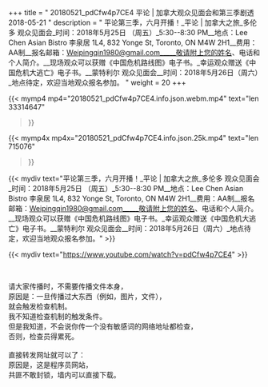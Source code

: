+++
title = " 20180521_pdCfw4p7CE4 平论 | 加拿大观众见面会和第三季剧透 2018-05-21 "
description = " 平论第三季，六月开播！_平论 | 加拿大之旅_多伦多 观众见面会_时间：2018年5月25日 （周五）_5:30--8:30 PM__地点：Lee Chen Asian Bistro 李泉居     1L4, 832 Yonge St, Toronto, ON M4W 2H1__费用：AA制__报名邮箱：Weipingqin1980@gmail.com_____敬请附上您的姓名、电话和个人简介。__现场观众可以获赠《中国危机路线图》电子书。_幸运观众赠送《中国危机大逃亡》电子书。__蒙特利尔 观众见面会__时间：2018年5月26日（周六）_地点待定，欢迎当地观众报名参加。 "
weight = 20
+++

{{< mymp4 mp4="20180521_pdCfw4p7CE4.info.json.webm.mp4" 
text="len 33314647"
>}}

{{< mymp4x  mp4x="20180521_pdCfw4p7CE4.info.json.25k.mp4"
text="len 715076"
>}}


{{< mydiv text="平论第三季，六月开播！_平论 | 加拿大之旅_多伦多 观众见面会_时间：2018年5月25日 （周五）_5:30--8:30 PM__地点：Lee Chen Asian Bistro 李泉居     1L4, 832 Yonge St, Toronto, ON M4W 2H1__费用：AA制__报名邮箱：Weipingqin1980@gmail.com_____敬请附上您的姓名、电话和个人简介。__现场观众可以获赠《中国危机路线图》电子书。_幸运观众赠送《中国危机大逃亡》电子书。__蒙特利尔 观众见面会__时间：2018年5月26日（周六）_地点待定，欢迎当地观众报名参加。" >}}
<br>

{{< mydiv text="https://www.youtube.com/watch?v=pdCfw4p7CE4" >}}


<br>

请大家传播时，不需要传播文件本身，<br>
原因是：一旦传播过大东西（例如，图片，文件），<br>
就会触发检查机制。<br>
我不知道检查机制的触发条件。<br>
但是我知道，不会说你传一个没有敏感词的网络地址都检查，<br>
否则，检查员得累死。<br><br>
直接转发网址就可以了：<br>
原因是，这是程序员网站，<br>
共匪不敢封锁，墙内可以直接下载。


